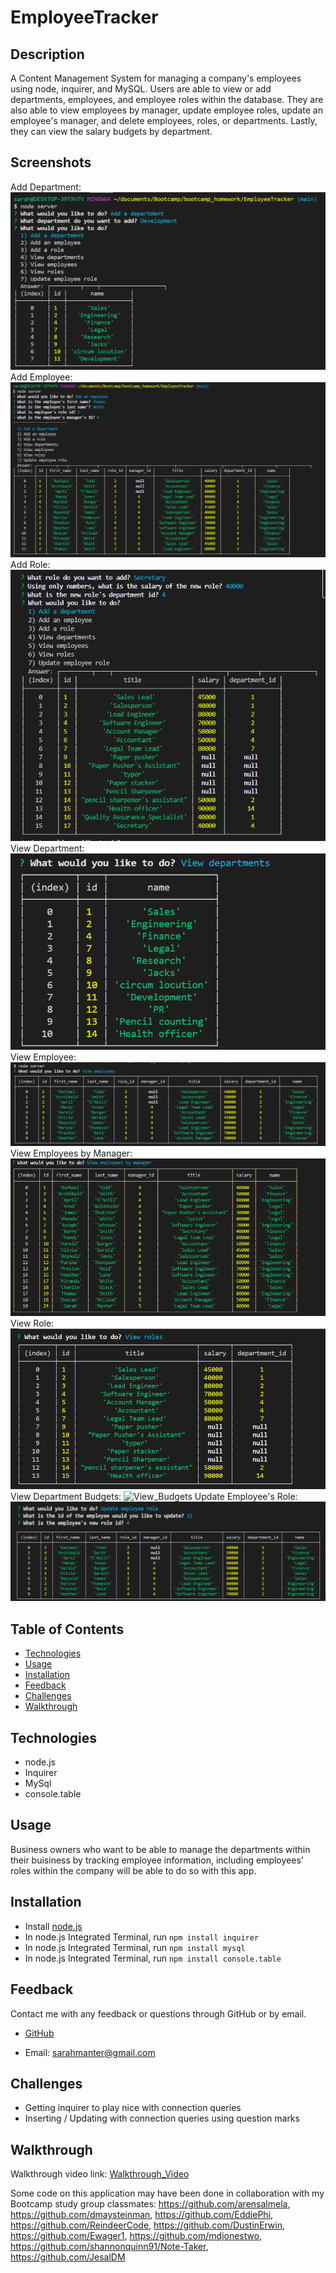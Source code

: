 # EmployeeTracker

## Description

A Content Management System for managing a company's employees using node, inquirer, and MySQL. Users are able to view or add departments, employees, and employee roles within the database. They are also able to view employees by manager, update employee roles, update an employee's manager, and delete employees, roles, or departments. Lastly, they can view the salary budgets by department.

## Screenshots

Add Department:
![Add_Department](./Assets/Screenshots/addDepScreen.png)
Add Employee:
![Add_Employee](./Assets/Screenshots/addEmpScreen.png)
Add Role:
![Add_Role](./Assets/Screenshots/addRoleScreen.png)
View Department:
![View_Department](./Assets/Screenshots/viewDepScreen.png)
View Employee:
![View_Employee](./Assets/Screenshots/viewEmpScreen.png)
View Employees by Manager:
![View_Employees_by_Manager](./Assets/Screenshots/viewEmpByManScreen.png)
View Role:
![View_Role](./Assets/Screenshots/viewRoleScreen.png)
View Department Budgets:
![View_Budgets](./Assets/Screenshots/viewDepBudgetsScreen.png)
Update Employee's Role:
![Update_Role](./Assets/Screenshots/updateEmpRoleScreen.png)

## Table of Contents

- [Technologies](#Technologies)
- [Usage](#Usage)
- [Installation](#Installation)
- [Feedback](#Feedback)
- [Challenges](#Challenges)
- [Walkthrough](#Walkthrough)

## Technologies

- node.js
- Inquirer
- MySql
- console.table

## Usage

Business owners who want to be able to manage the departments within their buisiness by tracking employee information, including employees' roles within the company will be able to do so with this app.

## Installation

- Install [node.js](https://nodejs.org/en/download/)
- In node.js Integrated Terminal, run `npm install inquirer`
- In node.js Integrated Terminal, run `npm install mysql`
- In node.js Integrated Terminal, run `npm install console.table`

## Feedback

Contact me with any feedback or questions through GitHub or by email.

- [GitHub](https://github.com/smanter82)

- Email: sarahmanter@gmail.com

## Challenges

- Getting inquirer to play nice with connection queries
- Inserting / Updating with connection queries using question marks

## Walkthrough

Walkthrough video link:
[Walkthrough_Video](https://github.com/smanter82/EmployeeTracker)

Some code on this application may have been done in collaboration with my Bootcamp study group classmates: https://github.com/arensalmela, https://github.com/dmaysteinman, https://github.com/EddiePhi, https://github.com/ReindeerCode, https://github.com/DustinErwin, https://github.com/Ewager1, https://github.com/mdjonestwo, https://github.com/shannonquinn91/Note-Taker, https://github.com/JesalDM
